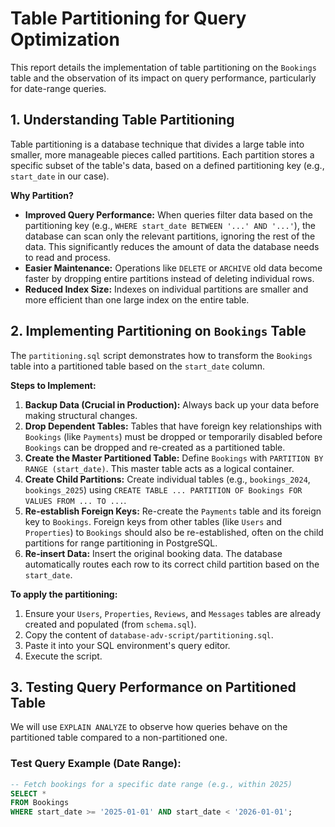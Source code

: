 # Table Partitioning for Query Optimization

This report details the implementation of table partitioning on the `Bookings` table and the observation of its impact on query performance, particularly for date-range queries.

## 1. Understanding Table Partitioning

Table partitioning is a database technique that divides a large table into smaller, more manageable pieces called partitions. Each partition stores a specific subset of the table's data, based on a defined partitioning key (e.g., `start_date` in our case).

**Why Partition?**
* **Improved Query Performance:** When queries filter data based on the partitioning key (e.g., `WHERE start_date BETWEEN '...' AND '...'`), the database can scan only the relevant partitions, ignoring the rest of the data. This significantly reduces the amount of data the database needs to read and process.
* **Easier Maintenance:** Operations like `DELETE` or `ARCHIVE` old data become faster by dropping entire partitions instead of deleting individual rows.
* **Reduced Index Size:** Indexes on individual partitions are smaller and more efficient than one large index on the entire table.

## 2. Implementing Partitioning on `Bookings` Table

The `partitioning.sql` script demonstrates how to transform the `Bookings` table into a partitioned table based on the `start_date` column.

**Steps to Implement:**
1.  **Backup Data (Crucial in Production):** Always back up your data before making structural changes.
2.  **Drop Dependent Tables:** Tables that have foreign key relationships with `Bookings` (like `Payments`) must be dropped or temporarily disabled before `Bookings` can be dropped and re-created as a partitioned table.
3.  **Create the Master Partitioned Table:** Define `Bookings` with `PARTITION BY RANGE (start_date)`. This master table acts as a logical container.
4.  **Create Child Partitions:** Create individual tables (e.g., `bookings_2024`, `bookings_2025`) using `CREATE TABLE ... PARTITION OF Bookings FOR VALUES FROM ... TO ...`.
5.  **Re-establish Foreign Keys:** Re-create the `Payments` table and its foreign key to `Bookings`. Foreign keys from other tables (like `Users` and `Properties`) to `Bookings` should also be re-established, often on the child partitions for range partitioning in PostgreSQL.
6.  **Re-insert Data:** Insert the original booking data. The database automatically routes each row to its correct child partition based on the `start_date`.

**To apply the partitioning:**
1.  Ensure your `Users`, `Properties`, `Reviews`, and `Messages` tables are already created and populated (from `schema.sql`).
2.  Copy the content of `database-adv-script/partitioning.sql`.
3.  Paste it into your SQL environment's query editor.
4.  Execute the script.

## 3. Testing Query Performance on Partitioned Table

We will use `EXPLAIN ANALYZE` to observe how queries behave on the partitioned table compared to a non-partitioned one.

### Test Query Example (Date Range):

```sql
-- Fetch bookings for a specific date range (e.g., within 2025)
SELECT *
FROM Bookings
WHERE start_date >= '2025-01-01' AND start_date < '2026-01-01';
